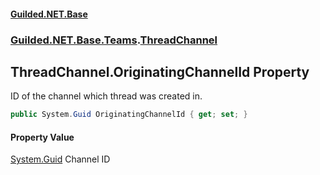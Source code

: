 
#### [Guilded.NET.Base](index 'index')
### [Guilded.NET.Base.Teams](index#Guilded_NET_Base_Teams 'Guilded.NET.Base.Teams').[ThreadChannel](ThreadChannel 'Guilded.NET.Base.Teams.ThreadChannel')
## ThreadChannel.OriginatingChannelId Property
ID of the channel which thread was created in.  
```csharp
public System.Guid OriginatingChannelId { get; set; }
```

#### Property Value
[System.Guid](https://docs.microsoft.com/en-us/dotnet/api/System.Guid 'System.Guid')
Channel ID
